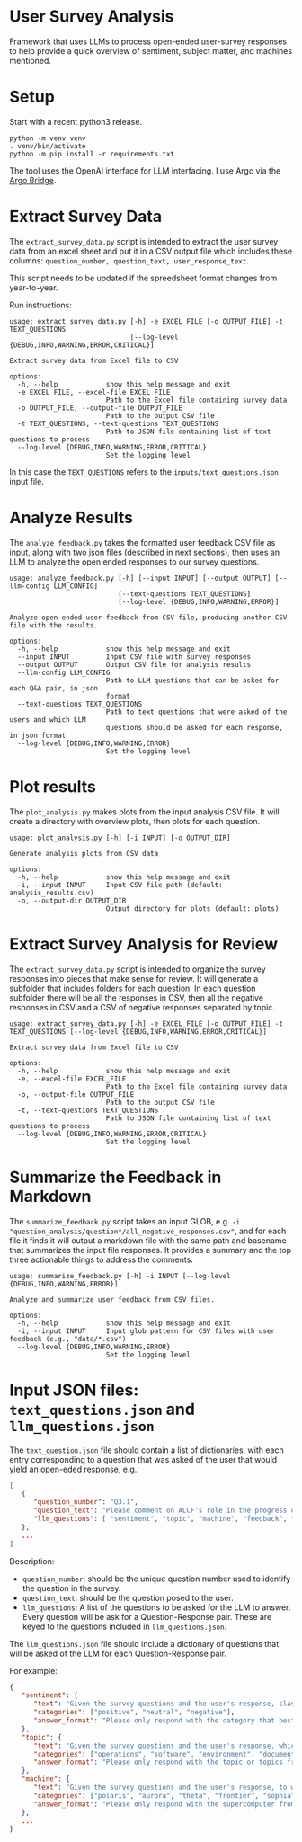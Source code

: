 # User Survey Analysis

Framework that uses LLMs to process open-ended user-survey responses to help provide a quick overview of sentiment, subject matter, and machines mentioned.

# Setup

Start with a recent python3 release.

```shell
python -m venv venv
. venv/bin/activate
python -m pip install -r requirements.txt
```

The tool uses the OpenAI interface for LLM interfacing. I use Argo via the [Argo Bridge](https://github.com/AdvancedPhotonSource/argo_bridge).

# Extract Survey Data

The `extract_survey_data.py` script is intended to extract the user survey data from an excel sheet and put it in a CSV output file which includes these columns: `question_number, question_text, user_response_text`.

This script needs to be updated if the spreedsheet format changes from year-to-year.

Run instructions:
```shell
usage: extract_survey_data.py [-h] -e EXCEL_FILE [-o OUTPUT_FILE] -t TEXT_QUESTIONS
                              [--log-level {DEBUG,INFO,WARNING,ERROR,CRITICAL}]

Extract survey data from Excel file to CSV

options:
  -h, --help            show this help message and exit
  -e EXCEL_FILE, --excel-file EXCEL_FILE
                        Path to the Excel file containing survey data
  -o OUTPUT_FILE, --output-file OUTPUT_FILE
                        Path to the output CSV file
  -t TEXT_QUESTIONS, --text-questions TEXT_QUESTIONS
                        Path to JSON file containing list of text questions to process
  --log-level {DEBUG,INFO,WARNING,ERROR,CRITICAL}
                        Set the logging level
```

In this case the `TEXT_QUESTIONS` refers to the `inputs/text_questions.json` input file.

# Analyze Results

The `analyze_feedback.py` takes the formatted user feedback CSV file as input, along with two json files (described in next sections), then uses an LLM to analyze the open ended responses to our survey questions.

```shell
usage: analyze_feedback.py [-h] [--input INPUT] [--output OUTPUT] [--llm-config LLM_CONFIG]
                           [--text-questions TEXT_QUESTIONS]
                           [--log-level {DEBUG,INFO,WARNING,ERROR}]

Analyze open-ended user-feedback from CSV file, producing another CSV file with the results.

options:
  -h, --help            show this help message and exit
  --input INPUT         Input CSV file with survey responses
  --output OUTPUT       Output CSV file for analysis results
  --llm-config LLM_CONFIG
                        Path to LLM questions that can be asked for each Q&A pair, in json
                        format
  --text-questions TEXT_QUESTIONS
                        Path to text questions that were asked of the users and which LLM
                        questions should be asked for each response, in json format
  --log-level {DEBUG,INFO,WARNING,ERROR}
                        Set the logging level
```

# Plot results

The `plot_analysis.py` makes plots from the input analysis CSV file. It will create a directory with overview plots, then plots for each question.

```shell
usage: plot_analysis.py [-h] [-i INPUT] [-o OUTPUT_DIR]

Generate analysis plots from CSV data

options:
  -h, --help            show this help message and exit
  -i, --input INPUT     Input CSV file path (default: analysis_results.csv)
  -o, --output-dir OUTPUT_DIR
                        Output directory for plots (default: plots)
```

# Extract Survey Analysis for Review

The `extract_survey_data.py` script is intended to organize the survey responses into pieces that make sense for review. It will generate a subfolder that includes folders for each question. In each question subfolder there will be all the responses in CSV, then all the negative responses in CSV and a CSV of negative responses separated by topic.

```shell
usage: extract_survey_data.py [-h] -e EXCEL_FILE [-o OUTPUT_FILE] -t TEXT_QUESTIONS [--log-level {DEBUG,INFO,WARNING,ERROR,CRITICAL}]

Extract survey data from Excel file to CSV

options:
  -h, --help            show this help message and exit
  -e, --excel-file EXCEL_FILE
                        Path to the Excel file containing survey data
  -o, --output-file OUTPUT_FILE
                        Path to the output CSV file
  -t, --text-questions TEXT_QUESTIONS
                        Path to JSON file containing list of text questions to process
  --log-level {DEBUG,INFO,WARNING,ERROR,CRITICAL}
                        Set the logging level

```

# Summarize the Feedback in Markdown

The `summarize_feedback.py` script takes an input GLOB, e.g. `-i "question_analysis/question*/all_negative_responses.csv"`, and for each file it finds it will output a markdown file with the same path and basename that summarizes the input file responses. It provides a summary and the top three actionable things to address the comments.

```shell
usage: summarize_feedback.py [-h] -i INPUT [--log-level {DEBUG,INFO,WARNING,ERROR}]

Analyze and summarize user feedback from CSV files.

options:
  -h, --help            show this help message and exit
  -i, --input INPUT     Input glob pattern for CSV files with user feedback (e.g., "data/*.csv")
  --log-level {DEBUG,INFO,WARNING,ERROR}
                        Set the logging level
```

# Input JSON files: `text_questions.json` and `llm_questions.json`

The `text_question.json` file should contain a list of dictionaries, with each entry corresponding to a question that was asked of the user that would yield an open-eded response, e.g.:
```json
[
   {
      "question_number": "Q3.1",
      "question_text": "Please comment on ALCF's role in the progress of your science or engineering project.",
      "llm_questions": [ "sentiment", "topic", "machine", "feedback", "emotion" ]
   },
   ...
]
```

Description:
* `question_number`: should be the unique question number used to identify the question in the survey.
* `question_text`: should be the question posed to the user.
* `llm_questions`: A list of the questions to be asked for the LLM to answer. Every question will be ask for a Question-Response pair. These are keyed to the questions included in `llm_questions.json`.

The `llm_questions.json` file should include a dictionary of questions that will be asked of the LLM for each Question-Response pair.

For example:
```json
{
   "sentiment": {
      "text": "Given the survey questions and the user's response, classify the response with the given categories.",
      "categories": ["positive", "neutral", "negative"],
      "answer_format": "Please only respond with the category that best describes the user's response and no other text."
   },
   "topic": {
      "text": "Given the survey questions and the user's response, which topic(s) do you think the feedback is most relavent?",
      "categories": ["operations", "software", "environment", "documentation", "support", "training", "other", "none"],
      "answer_format": "Please only respond with the topic or topics from the allowed categories that you think the feedback is most relavent to. Use a comma separated list for multiple topics."
   },
   "machine": {
      "text": "Given the survey questions and the user's response, to which supercomputer is the user referring?",
      "categories": ["polaris", "aurora", "theta", "frontier", "sophia", "other", "none"],
      "answer_format": "Please only respond with the supercomputer from the allowed categories that you think the user is referring to. Use a comma separated list for multiple supercomputers."
   },
   ...
}
```

